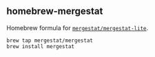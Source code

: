 ## homebrew-mergestat

Homebrew formula for [`mergestat/mergestat-lite`](https://github.com/mergestat/mergestat-lite).

```
brew tap mergestat/mergestat
brew install mergestat
```
